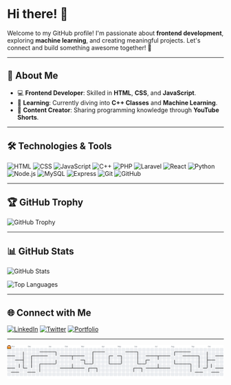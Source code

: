 # Hi there! 👋

Welcome to my GitHub profile! I'm passionate about **frontend development**, exploring **machine learning**, and creating meaningful projects. Let's connect and build something awesome together! 🚀

---

## 🌟 About Me

- 💻 **Frontend Developer**: Skilled in **HTML**, **CSS**, and **JavaScript**.
- 🌱 **Learning**: Currently diving into **C++ Classes** and **Machine Learning**.
- 🎥 **Content Creator**: Sharing programming knowledge through **YouTube Shorts**.

---

## 🛠️ Technologies & Tools

![HTML](https://img.shields.io/badge/-HTML5-E34F26?logo=html5&logoColor=white&style=for-the-badge)
![CSS](https://img.shields.io/badge/-CSS3-1572B6?logo=css3&logoColor=white&style=for-the-badge)
![JavaScript](https://img.shields.io/badge/-JavaScript-F7DF1E?logo=javascript&logoColor=black&style=for-the-badge)
![C++](https://img.shields.io/badge/-C++-00599C?logo=cplusplus&logoColor=white&style=for-the-badge)
![PHP](https://img.shields.io/badge/-PHP-777BB4?logo=php&logoColor=white&style=for-the-badge)
![Laravel](https://img.shields.io/badge/-Laravel-FF2D20?logo=laravel&logoColor=white&style=for-the-badge)
![React](https://img.shields.io/badge/-React-61DAFB?logo=react&logoColor=black&style=for-the-badge)
![Python](https://img.shields.io/badge/-Python-3776AB?logo=python&logoColor=white&style=for-the-badge)
![Node.js](https://img.shields.io/badge/-Node.js-339933?logo=nodedotjs&logoColor=white&style=for-the-badge)
![MySQL](https://img.shields.io/badge/-MySQL-4479A1?logo=mysql&logoColor=white&style=for-the-badge)
![Express](https://img.shields.io/badge/-Express-000?logo=express&logoColor=white&style=for-the-badge)
![Git](https://img.shields.io/badge/-Git-F05032?logo=git&logoColor=white&style=for-the-badge)
![GitHub](https://img.shields.io/badge/-GitHub-181717?logo=github&logoColor=white&style=for-the-badge)

---

## 🏆 GitHub Trophy

![GitHub Trophy](https://github-profile-trophy.vercel.app/?username=AdnanAnwarR&theme=radical&no-frame=true&row=1&column=7)

---

## 📊 GitHub Stats

![GitHub Stats](https://github-readme-stats.vercel.app/api?username=AdnanAnwarR&show_icons=true&theme=radical)

![Top Languages](https://github-readme-stats.vercel.app/api/top-langs/?username=AdnanAnwarR&layout=compact&theme=radical)

---

## 🌐 Connect with Me

[![LinkedIn](https://img.shields.io/badge/-LinkedIn-0077B5?logo=linkedin&logoColor=white&style=for-the-badge)](https://linkedin.com/in/adnananwar)
[![Twitter](https://img.shields.io/badge/-Twitter-1DA1F2?logo=twitter&logoColor=white&style=for-the-badge)](https://twitter.com/adnananwar)
[![Portfolio](https://img.shields.io/badge/-Portfolio-000?logo=internet-explorer&logoColor=white&style=for-the-badge)](https://adnananwar.dev)

---

<picture>
  <source media="(prefers-color-scheme: dark)" srcset="https://raw.githubusercontent.com/AdnanAnwarR/AdnanAnwarR/output/pacman-contribution-graph-dark.svg">
  <source media="(prefers-color-scheme: light)" srcset="https://raw.githubusercontent.com/AdnanAnwarR/AdnanAnwarR/output/pacman-contribution-graph.svg">
  <img alt="pacman contribution graph" src="https://raw.githubusercontent.com/AdnanAnwarR/AdnanAnwarR/output/pacman-contribution-graph.svg">
</picture>
